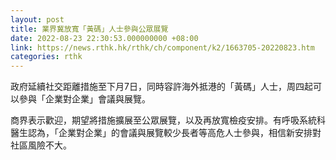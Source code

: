 ```yaml
---
layout: post
title: 業界冀放寬「黃碼」人士參與公眾展覽
date: 2022-08-23 22:30:53.000000000 +08:00
link: https://news.rthk.hk/rthk/ch/component/k2/1663705-20220823.htm
categories: rthk
---
```


政府延續社交距離措施至下月7日，同時容許海外抵港的「黃碼」人士，周四起可以參與「企業對企業」會議與展覽。 

商界表示歡迎，期望將措施擴展至公眾展覽，以及再放寬檢疫安排。有呼吸系統科醫生認為，「企業對企業」的會議與展覽較少長者等高危人士參與，相信新安排對社區風險不大。
